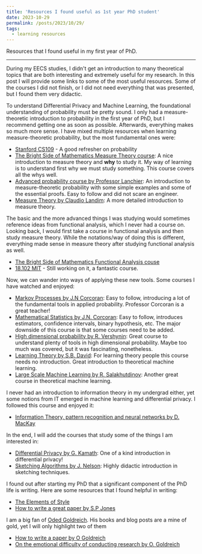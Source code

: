 ```yaml
---
title: 'Resources I found useful as 1st year PhD student'
date: 2023-10-29
permalink: /posts/2023/10/29/
tags:
  - learning resources
---
```


Resources that I found useful in my first year of PhD.

------

During my EECS studies, I didn't get an introduction to many theoretical topics that are both interesting and extremely useful for my research. In this post I will provide some links to some of the most useful resources. Some of the courses I did not finish, or I did not need everything that was presented, but I found them very didactic.

To understand Differential Privacy and Machine Learning, the foundational understanding of probability must be pretty sound. I only had a measure-theoretic introduction to probability in the first year of PhD, but I recommend getting one as soon as possible. Afterwards, everything makes so much more sense. I have mixed multiple resources when learning measure-theoretic probability, but the most fundamental ones were:
 * [Stanford CS109](https://www.youtube.com/playlist?list=PLo4jXE-LdDTQq8ZyA8F8reSQHej3F6RFX) - A good refresher on probability
 * [The Bright Side of Mathematics Measure Theory course](https://www.youtube.com/playlist?list=PLBh2i93oe2quIJS-j1NpbzEvQCmN00F5o): A nice introduction to measure theory and **why** to study it. My way of learning is to understand first why we must study something. This course covers all the whys well.
 * [Advanced probability course by Professor Lanchier](https://www.youtube.com/watch?v=qGsHiHwgInU&list=PLV3oHJg9b1NRhjCs7ZgkAj6US-8m2ymTB): An introduction to measure-theoretic probability with some simple examples and some of the essential proofs. Easy to follow and did not scare an engineer.
 * [Measure Theory by Claudio Landim](https://www.youtube.com/playlist?list=PLo4jXE-LdDTQq8ZyA8F8reSQHej3F6RFX): A more detailed introduction to measure theory.



The basic and the more advanced things I was studying would sometimes reference ideas from functional analysis, which I never had a course on. Looking back, I would first take a course in functional analysis and then study measure theory. While the notations/way of doing this is different, everything made sense in measure theory after studying functional analysis as well. 
* [The Bright Side of Mathematics Functional Analysis couse](https://www.youtube.com/watch?v=yDdxFBcvSGw&list=PLBh2i93oe2qsGKDOsuVVw-OCAfprrnGfr)
* [18.102 MIT](https://ocw.mit.edu/courses/18-102-introduction-to-functional-analysis-spring-2021/video_galleries/lecture-videos/) - Still working on it, a fantastic course.


Now, we can wander into ways of applying these new tools. Some courses I have watched and enjoyed:
* [Markov Processes by J.N Corcoran](https://www.youtube.com/watch?v=9otUB3WXB8E&list=PLLyj1Zd4UWrP3rME2XvFvE4Q5vI3H_7_Z): Easy to follow, introducing a lot of the fundamental tools in applied probability. Professor Corcoran is a great teacher!
* [Mathematical Statistics by J.N. Corcoran](https://www.youtube.com/watch?v=ELgjmaSGsWs&list=PLLyj1Zd4UWrOk5-wIki_oOxHJnNj0_437): Easy to follow, introduces estimators, confidence intervals, binary hypothesis, etc. The major downside of this course is that some courses need to be added.
* [High dimensional probability by R. Vershynin](https://www.math.uci.edu/~rvershyn/teaching/hdp/hdp.html): Great course to understand plenty of tools in high dimensional probability. Maybe too much was covered, but it was fascinating, nonetheless.
* [Learning Theory by S.B. David](https://www.youtube.com/watch?v=b5NlRg8SjZg&list=PLPW2keNyw-usgvmR7FTQ3ZRjfLs5jT4BO): For learning theory people this course needs no introduction. Great introduction to theoretical machine learning.
* [Large Scale Machine Learning by R. Salakhutdinov](http://www.cs.toronto.edu/~rsalakhu/STA4273_2015/): Another great course in theoretical machine learning.


I never had an introduction to information theory in my undergrad either, yet some notions from IT emerged in machine learning and differential privacy. I followed this course and enjoyed it:
* [Information Theory, pattern recognition and neural networks by D. MacKay](https://www.youtube.com/watch?v=BCiZc0n6COY&list=PLruBu5BI5n4aFpG32iMbdWoRVAA-Vcso6)


In the end, I will add the courses that study some of the things I am interested in:
* [Differential Privacy by G. Kamath](https://www.youtube.com/watch?v=FJMjNOcIqkc&list=PLmd_zeMNzSvRRNpoEWkVo6QY_6rR3SHjp): One of a kind introduction in differential privacy!
* [Sketching Algorithms by J. Nelson](https://sketchingbigdata.org/fall20/lec/): Highly didactic introduction in sketching techniques.


I found out after starting my PhD that a significant component of the PhD life is writing. Here are some resources that I found helpful in writing:
* [The Elements of Style](https://www.bartleby.com/lit-hub/the-elements-of-style)
* [How to write a great paper by S.P Jones](https://www.microsoft.com/en-us/research/academic-program/write-great-research-paper/)

I am a big fan of [Oded Goldreich](https://www.wisdom.weizmann.ac.il/~oded/on-ideas.html). His books and blog posts are a mine of gold, yet I will only highlight two of them
* [How to write a paper by O Goldreich](https://www.wisdom.weizmann.ac.il/~oded/writing.html)
* [On the emotional difficulty of conducting research by O. Goldreich](https://www.wisdom.weizmann.ac.il/~oded/on-ideas.html)